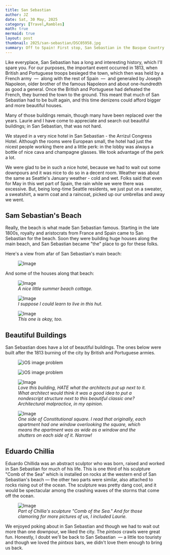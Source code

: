 ```yaml
---
title: San Sebastian
author: JZ
date: Sat, 30 May, 2025
category: [Travel,Rambles]
math: true
mermaid: true
layout: post
thumbnail: 2025/san-sebastian/DSC05958.jpg
summary: Off to Spain! First stop, San Sebastian in the Basque Country.
---  
```

Like everyplace, San Sebastian has a long and interesting history, which I'll spare you. For our purposes, the important event occurred in 1813, when British and Portuguese troops besieged the town, which then was held by a French army &nbsp;&mdash;&nbsp; along with the rest of Spain &nbsp;&mdash;&nbsp; and generaled by Joseph Napoleon, older brother of the famous Napoleon and about one-hundredth as good a general. Once the British and Portuguese had defeated the French, they burned the town to the ground. This meant that much of San Sebastian had to be built again, and this time denizens could afford bigger and more beautiful houses.

Many of those buildings remain, though many have been replaced over the years. Laurie and I have come to appreciate and search out beautiful buildings; in San Sebastian, that was not hard. 

We stayed in a very nice hotel in San Sebastian - the Arrizul Congress Hotel. Although the rooms were European small, the hotel had just the nicest people working there and a little perk: in the lobby was always a bottle of nice cava and champagne glasses. We took advantage of the perk a lot.

We were glad to be in such a nice hotel, because we had to wait out some downpours and it was nice to do so in a decent room. Weather was about the same as Seattle's January weather - cold and wet. Folks said that even for May in this wet part of Spain, the rain while we were there was excessive. But, being long-time Seattle residents, we just put on a sweater, a sweatshirt, a warm coat and a raincoat, picked up our umbrellas and away we went.

<h2>Sam Sebastian's Beach</h2>
Really, the beach is what made San Sebastian famous. Starting in the late 1800s, royalty and aristocrats from France and Spain came to San Sebastian for the beach. Soon they were building huge houses along the main beach, and San Sebastian became "the" place to go for these folks.

Here's a view from afar of San Sebastian's main beach:
<figure >
    <img class = 'landscape'  src="{{ "2025/san-sebastian/DSC05957.jpg" | prepend: site.imageurl | prepend: site.baseurl  }}" alt="Image" />
    <figcaption><em></em></figcaption>
</figure>

And some of the houses along that beach:
<figure>
    <img class = 'landscape' src="{{ "2025/san-sebastian/DSC05979.jpg" | prepend: site.imageurl | prepend: site.baseurl  }}" alt="Image" />
    <figcaption><em>A nice little summer beach cottage.</em></figcaption>
</figure>
<figure >
    <img class = 'landscape' src="{{ "2025/san-sebastian/DSC05980.jpg" | prepend: site.imageurl | prepend: site.baseurl  }}" alt="Image" /> 
    <figcaption><em>I suppose I could learn to live in this hut.</em></figcaption>
</figure>
<figure>
    <img class = 'landscape' src="{{ "2025/san-sebastian/DSC05981.jpg" | prepend: site.imageurl | prepend: site.baseurl  }}" alt="Image" />
    <figcaption><em>This one is okay, too.</em></figcaption>
</figure>

<h2>Beautiful Buildings</h2>
San Sebastian does have a lot of beautiful buildings. The ones below were built after the 1813 burning of the city by British and Portuguese armies.
<figure>
    <img class= "portrait" src="{{ "2025/san-sebastian/DSC05965.jpg" | prepend: site.imageurl | prepend: site.baseurl  }}" alt="iOS image problem" />
    <figcaption><em></em></figcaption>
</figure>

<figure >
    <img class = 'portrait' src="{{ "2025/san-sebastian/DSC05966.jpg" | prepend: site.imageurl | prepend: site.baseurl  }}" alt="iOS image problem" />
    <figcaption><em></em></figcaption>
</figure>


<figure >
    <img class='portrait' src="{{ "2025/san-sebastian/DSC05967.jpg" | prepend: site.imageurl | prepend: site.baseurl  }}" alt="Image" />
    <figcaption><em>Love this building, HATE what the architects put up next to it. What architect would think it was a good idea to put a nondescript structure next to this beautiful classic one? Architectural malpractice, in my opinion.</em></figcaption>
</figure>
<figure>
    <img class = 'landscape' src="{{ "2025/san-sebastian/DSC05969.jpg" | prepend: site.imageurl | prepend: site.baseurl  }}" alt="Image" />
    <figcaption><em>One side of Constitutional square. I read that originally, each apartment had one window overlooking the square, which means the apartment was as wide as a window and the shutters on each side of it. Narrow!</em></figcaption>
</figure>

<h2>Eduardo Chillia</h2>
Eduardo Chillida was an abstract sculptor who was born, raised and worked in San Sebastian for much of his life. This is one third of his sculpture "Comb of the Sea" which is installed on rocks at the western end of San Sebastian's beach&nbsp;&mdash;&nbsp;the other two parts were similar, also attached to rocks rising out of the ocean. The sculpture was pretty dang cool, and it would be spectacular among the crashing waves of the storms that come off the ocean.
<figure>
    <img class = 'landscape' src="{{ "2025/san-sebastian/DSC06000.jpg" | prepend: site.imageurl | prepend: site.baseurl  }}" alt="Image" />
    <figcaption><em>Part of Chillia's sculpture "Comb of the Sea." And for those clamoring for more pictures of us, I included Laurie.</em></figcaption>
</figure>

We enjoyed poking about in San Sebastian and though we had to wait out more than one downpour, we liked the city. The <em>pintxos</em> crawls were great fun. Honestly, I doubt we'll be back to San Sebastian &nbsp;&mdash;&nbsp;a little too touristy and though we loved the <em>pintxos</em> bars, we didn't love them enough to bring us back.